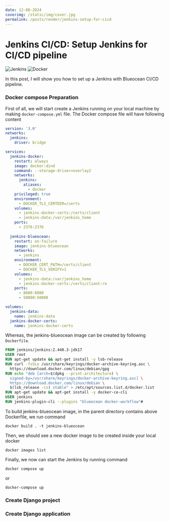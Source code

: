 ```yaml
---
date: 12-08-2024
coverimg: /static/img/cover.jpg
permalink: /posts/render/jenkins-setup-for-cicd
---
```


# Jenkins CI/CD: Setup Jenkins for CI/CD pipeline

![Jenkins](https://img.shields.io/badge/jenkins-%232C5263.svg?style=for-the-badge&logo=jenkins&logoColor=white)
![Docker](https://img.shields.io/badge/docker-%230db7ed.svg?style=for-the-badge&logo=docker&logoColor=white)


In this post, I will show you how to set up a Jenkins with Blueocean CI/CD pipeline.

### Docker compose Preparation
First of all, we will start create a Jenkins running on your local machine by making `docker-compose.yml` file. The Docker compose file will have following content

```yaml
version: '3.0'
networks:
  jenkins:
    driver: bridge

services:
  jenkins-docker:
    restart: always
    image: docker:dind
    command: --storage-driver=overlay2
    networks:
      jenkins:
        aliases:
          - docker
    privileged: true
    environment:
      - DOCKER_TLS_CERTDIR=/certs
    volumes:
      - jenkins-docker-certs:/certs/client
      - jenkins-data:/var/jenkins_home
    ports:
      - 2376:2376
  
  jenkins-blueocean:
    restart: on-failure
    image: jenkins-blueocean
    networks:
      - jenkins
    environment:
      - DOCKER_CERT_PATH=/certs/client
      - DOCKER_TLS_VERIFY=1
    volumes:
      - jenkins-data:/var/jenkins_home
      - jenkins-docker-certs:/certs/client:ro
    ports:
      - 8080:8080
      - 50000:50000

volumes:
  jenkins-data: 
    name: jenkins-data
  jenkins-docker-certs:
    name: jenkins-docker-certs
```

Whereas, the jenkins-blueocean image can be created by following `Dockerfile`.

```dockerfile
FROM jenkins/jenkins:2.440.3-jdk17
USER root
RUN apt-get update && apt-get install -y lsb-release
RUN curl -fsSLo /usr/share/keyrings/docker-archive-keyring.asc \
  https://download.docker.com/linux/debian/gpg
RUN echo "deb [arch=$(dpkg --print-architecture) \
  signed-by=/usr/share/keyrings/docker-archive-keyring.asc] \
  https://download.docker.com/linux/debian \
  $(lsb_release -cs) stable" > /etc/apt/sources.list.d/docker.list
RUN apt-get update && apt-get install -y docker-ce-cli
USER jenkins
RUN jenkins-plugin-cli --plugins "blueocean docker-workflow"#
```

To build jenkins-blueocean image, in the parent directory contains above Dockerfile, we run command

```shell
docker build . -t jenkins-blueocean
```

Then, we should see a new docker image to be created inside your local docker

```shell
docker images list
```

Finally, we now can start the Jenkins by running command

```shell
docker compose up
```

or

```shell
docker-compose up
```

### Create Django project



### Create Django application

